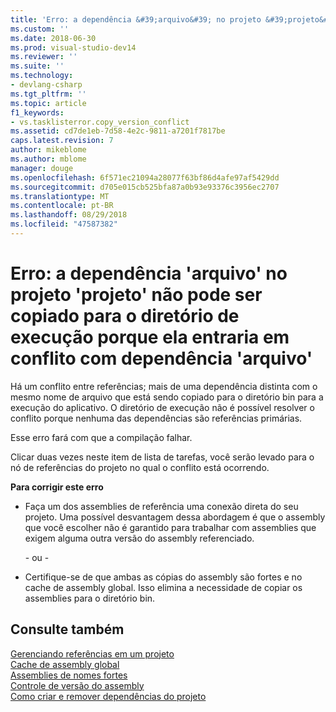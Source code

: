 ```yaml
---
title: 'Erro: a dependência &#39;arquivo&#39; no projeto &#39;projeto&#39; não pode ser copiado para o diretório de execução porque ela entraria em conflito com dependência &#39;arquivo&#39; | Microsoft Docs'
ms.custom: ''
ms.date: 2018-06-30
ms.prod: visual-studio-dev14
ms.reviewer: ''
ms.suite: ''
ms.technology:
- devlang-csharp
ms.tgt_pltfrm: ''
ms.topic: article
f1_keywords:
- vs.tasklisterror.copy_version_conflict
ms.assetid: cd7de1eb-7d58-4e2c-9811-a7201f7817be
caps.latest.revision: 7
author: mikeblome
ms.author: mblome
manager: douge
ms.openlocfilehash: 6f571ec21094a28077f63bf86d4afe97af5429dd
ms.sourcegitcommit: d705e015cb525bfa87a0b93e93376c3956ec2707
ms.translationtype: MT
ms.contentlocale: pt-BR
ms.lasthandoff: 08/29/2018
ms.locfileid: "47587382"
---
```

# <a name="error-the-dependency-39file39-in-project-39project39-cannot-be-copied-to-the-run-directory-because-it-would-conflict-with-dependency-39file39"></a>Erro: a dependência &#39;arquivo&#39; no projeto &#39;projeto&#39; não pode ser copiado para o diretório de execução porque ela entraria em conflito com dependência &#39;arquivo&#39;
Há um conflito entre referências; mais de uma dependência distinta com o mesmo nome de arquivo que está sendo copiado para o diretório bin para a execução do aplicativo. O diretório de execução não é possível resolver o conflito porque nenhuma das dependências são referências primárias.  
  
 Esse erro fará com que a compilação falhar.  
  
 Clicar duas vezes neste item de lista de tarefas, você serão levado para o nó de referências do projeto no qual o conflito está ocorrendo.  
  
 **Para corrigir este erro**  
  
-   Faça um dos assemblies de referência uma conexão direta do seu projeto. Uma possível desvantagem dessa abordagem é que o assembly que você escolher não é garantido para trabalhar com assemblies que exigem alguma outra versão do assembly referenciado.  
  
     \- ou -  
  
-   Certifique-se de que ambas as cópias do assembly são fortes e no cache de assembly global. Isso elimina a necessidade de copiar os assemblies para o diretório bin.  
  
## <a name="see-also"></a>Consulte também  
 [Gerenciando referências em um projeto](../ide/managing-references-in-a-project.md)   
 [Cache de assembly global](http://msdn.microsoft.com/library/cf5eacd0-d3ec-4879-b6da-5fd5e4372202)   
 [Assemblies de nomes fortes](http://msdn.microsoft.com/library/d4a80263-f3e0-4d81-9b61-f0cbeae3797b)   
 [Controle de versão do assembly](http://msdn.microsoft.com/library/775ad4fb-914f-453c-98ef-ce1089b6f903)   
 [Como criar e remover dependências do projeto](../ide/how-to-create-and-remove-project-dependencies.md)